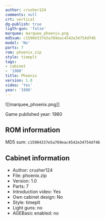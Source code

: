 ```yaml
---
author: crusher124
comments: null
crt: vertical
dg-publish: true
ligth-gun: 'false'
marquee: marquee_phoenix.png
md5sum: c15904337e5a769eac4542e34754df46
model: 'No'
parts: 7
rom: phoenix.zip
style: timeplt
tags:
- cabinet
- '1980'
title: Phoenix
version: 1.0
video: 'Yes'
year: '1980'
---
```


![[marquee_phoenix.png]]

Game published year: 1980

## ROM information

MD5 sum: `c15904337e5a769eac4542e34754df46` 

## Cabinet information

- Author: crusher124
- File: phoenix.zip
- Version: 1.0
- Parts: 7
- Introduction video: Yes
- Own cabinet design: No
- Style: timeplt
- Light guns: no
- AGEBasic enabled: no

